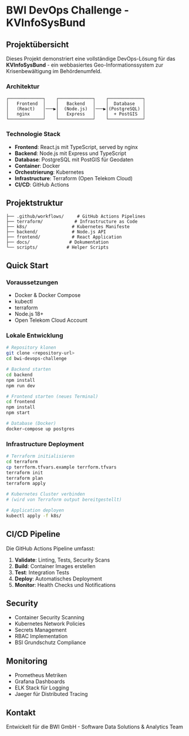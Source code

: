 # BWI DevOps Challenge - KVInfoSysBund

## Projektübersicht

Dieses Projekt demonstriert eine vollständige DevOps-Lösung für das **KVInfoSysBund** - ein webbasiertes Geo-Informationssystem zur Krisenbewältigung im Behördenumfeld.

### Architektur

```
┌─────────────┐    ┌─────────────┐    ┌─────────────┐
│   Frontend  │    │   Backend   │    │  Database   │
│   (React)   │───▶│  (Node.js)  │───▶│(PostgreSQL) │
│   nginx     │    │   Express   │    │  + PostGIS  │
└─────────────┘    └─────────────┘    └─────────────┘
```

### Technologie Stack

- **Frontend**: React.js mit TypeScript, served by nginx
- **Backend**: Node.js mit Express und TypeScript
- **Database**: PostgreSQL mit PostGIS für Geodaten
- **Container**: Docker
- **Orchestrierung**: Kubernetes
- **Infrastructure**: Terraform (Open Telekom Cloud)
- **CI/CD**: GitHub Actions

## Projektstruktur

```
├── .github/workflows/     # GitHub Actions Pipelines
├── terraform/            # Infrastructure as Code
├── k8s/                 # Kubernetes Manifeste
├── backend/             # Node.js API
├── frontend/            # React Application
├── docs/               # Dokumentation
└── scripts/           # Helper Scripts
```

## Quick Start

### Voraussetzungen

- Docker & Docker Compose
- kubectl
- terraform
- Node.js 18+
- Open Telekom Cloud Account

### Lokale Entwicklung

```bash
# Repository klonen
git clone <repository-url>
cd bwi-devops-challenge

# Backend starten
cd backend
npm install
npm run dev

# Frontend starten (neues Terminal)
cd frontend
npm install
npm start

# Database (Docker)
docker-compose up postgres
```

### Infrastructure Deployment

```bash
# Terraform initialisieren
cd terraform
cp terrform.tfvars.example terrform.tfvars
terraform init
terraform plan
terraform apply

# Kubernetes Cluster verbinden
# (wird von Terraform output bereitgestellt)

# Application deployen
kubectl apply -f k8s/
```

## CI/CD Pipeline

Die GitHub Actions Pipeline umfasst:

1. **Validate**: Linting, Tests, Security Scans
2. **Build**: Container Images erstellen
3. **Test**: Integration Tests
4. **Deploy**: Automatisches Deployment
5. **Monitor**: Health Checks und Notifications

## Security

- Container Security Scanning
- Kubernetes Network Policies
- Secrets Management
- RBAC Implementation
- BSI Grundschutz Compliance

## Monitoring

- Prometheus Metriken
- Grafana Dashboards
- ELK Stack für Logging
- Jaeger für Distributed Tracing

## Kontakt

Entwickelt für die BWI GmbH - Software Data Solutions & Analytics Team
